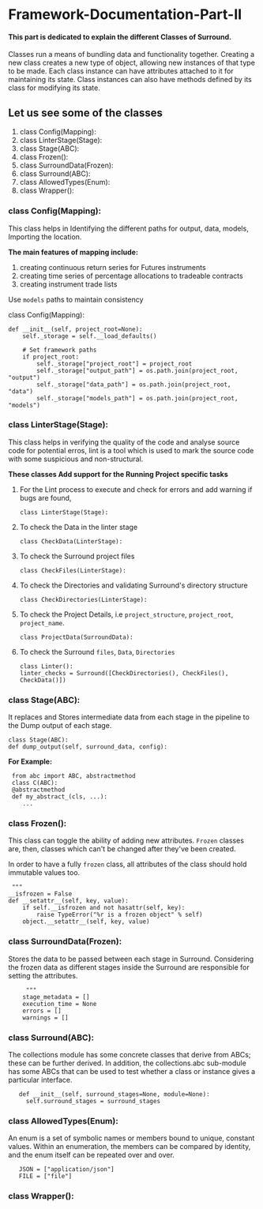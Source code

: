 # Framework-Documentation-Part-II
#### This part is dedicated to explain the different **Classes** of Surround.
Classes run a means of bundling data and functionality together. Creating a new class creates a new type of object, allowing new instances of that type to be made. Each class instance can have attributes attached to it for maintaining its state. Class instances can also have methods defined by its class for modifying its state.

## Let us see some of the classes 

1.  class Config(Mapping):
2.  class LinterStage(Stage):
3.  class Stage(ABC):
4.  class Frozen(): 
5.  class SurroundData(Frozen):
6.  class Surround(ABC):
7.  class AllowedTypes(Enum):
8.  class Wrapper():

### class Config(Mapping): 

This class helps in Identifying the different paths for output, data, models, Importing the location.

**The main features of mapping include:**

1.	creating continuous return series for Futures instruments
2.	creating time series of percentage allocations to tradeable contracts
3.	creating instrument trade lists

Use `models` paths to maintain consistency

class Config(Mapping):

    def __init__(self, project_root=None):
        self._storage = self.__load_defaults()

        # Set framework paths
        if project_root:
            self._storage["project_root"] = project_root
            self._storage["output_path"] = os.path.join(project_root, "output")
            self._storage["data_path"] = os.path.join(project_root, "data")
            self._storage["models_path"] = os.path.join(project_root, "models")
            
### class LinterStage(Stage):

This class helps in verifying the quality of the code and analyse source code for potential erros,
lint is a tool which is used to mark the source code with some suspicious and non-structural.

**These classes Add support for the Running Project specific tasks**

1. For the Lint process to execute and check for errors and add warning if bugs are found,

       class LinterStage(Stage):
  
2. To check the Data in the linter stage
    
       class CheckData(LinterStage):
         
3. To check the Surround project files
 
       class CheckFiles(LinterStage):
         
4. To check the Directories and validating Surround's directory structure  

       class CheckDirectories(LinterStage):
         
5. To check the Project Details, i.e `project_structure`, `project_root`, `project_name`. 

       class ProjectData(SurroundData):

6. To check the Surround `files`, `Data`, `Directories`

       class Linter():
       linter_checks = Surround([CheckDirectories(), CheckFiles(), CheckData()])

### class Stage(ABC):

It replaces and Stores intermediate data from each stage in the pipeline to the Dump output of each stage.
             
    class Stage(ABC):
    def dump_output(self, surround_data, config):
    
**For Example:**
   
     from abc import ABC, abstractmethod
     class C(ABC):
     @abstractmethod
     def my_abstract_(cls, ...):
        ...
        
### class Frozen(): 

This class can toggle the ability of adding new attributes. `Frozen` classes are, then, classes which can't be changed after they've been created. 

In order to have a fully `frozen` class, all attributes of the class should hold immutable values too.

     """
    __isfrozen = False
    def __setattr__(self, key, value):
        if self.__isfrozen and not hasattr(self, key):
            raise TypeError("%r is a frozen object" % self)
        object.__setattr__(self, key, value)
        
### class SurroundData(Frozen):

Stores the data to be passed between each stage in Surround. Considering the frozen data as different stages inside the Surround are responsible for setting the attributes.

         """
        stage_metadata = []
        execution_time = None
        errors = []
        warnings = []
        
### class Surround(ABC):

The collections module has some concrete classes that derive from ABCs; these can be further derived. In addition, the collections.abc sub-module has some ABCs that can be used to test whether a class or instance gives a particular interface.

       def __init__(self, surround_stages=None, module=None):
         self.surround_stages = surround_stages

### class AllowedTypes(Enum):

An enum is a set of symbolic names or members bound to unique, constant values. Within an enumeration, the members can be compared by identity, and the enum itself can be repeated over and over.

       JSON = ["application/json"]
       FILE = ["file"]
       
### class Wrapper():






